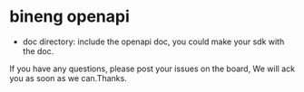 # bineng openapi

* doc directory: include the openapi doc, you could make your sdk with the doc.

If you have any questions, please post your issues on the board, We will ack you as soon as we can.Thanks.
